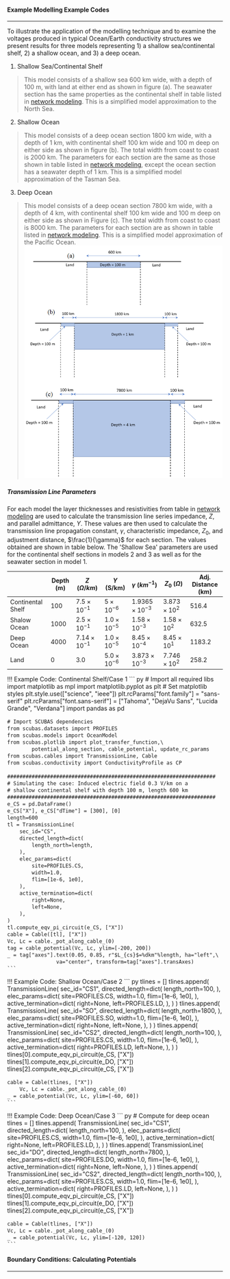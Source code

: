 <!-- 
Author(s): Shibaji Chakraborty, Xueling Shi

Disclaimer:
SCUBAS is under the MIT license found in the root directory LICENSE.md 
Everyone is permitted to copy and distribute verbatim copies of this license 
document.

This version of the MIT Public License incorporates the terms
and conditions of MIT General Public License.
-->
#### Example Modelling Example Codes
---
To illustrate the application of the modelling technique and to examine the voltages produced in typical Ocean/Earth conductivity structures we present results for three models representing 1) a shallow sea/continental shelf, 2) a shallow ocean, and 3) a deep ocean.

1. Shallow Sea/Continental Shelf
> This model consists of a shallow sea 600 km wide, with a depth of 100 m, with land at either end  as shown in figure (a). The seawater section has the same properties as the continental shelf in table listed in [network modeling](netmodel.md). This is a simplified model approximation to the North Sea.

2. Shallow Ocean
> This model consists of a deep ocean section 1800 km wide, with a depth of 1 km, with continental shelf 100 km wide and 100 m deep on either side as shown in figure (b). The total width from coast to coast is 2000 km. The parameters for each section are the same as those shown in table listed in [network modeling](netmodel.md), except the ocean section has a seawater depth of 1 km. This is a simplified model approximation of the Tasman Sea.

3. Deep Ocean
> This model consists of a deep ocean section 7800 km wide, with a depth of 4 km, with continental shelf 100 km wide and 100 m deep on either side as shown in Figure (c). The total width from coast to coast is 8000 km. The parameters for each section are as shown in table listed in [network modeling](netmodel.md). This is a simplified model approximation of the Pacific Ocean.![Alt text](../figures/Case-Studies.png)

##### Transmission Line Parameters 
For each model the layer thicknesses and resistivities from table in [network modeling](netmodel.md) are used to calculate the transmission line series impedance, $Z$, and parallel admittance, $Y$. These values are then used to calculate the transmission line propagation constant, $\gamma$, characteristic impedance, $Z_0$, and adjustment distance, $\frac{1}{\gamma}$ for each section. The values obtained are shown in table below. The 'Shallow Sea' parameters are used for the continental shelf sections in models 2 and 3 as well as for the seawater section in model 1.

|                    | Depth (m) | $Z$ ($\Omega/km$) | $Y$ (S/km) | $\gamma$ ($km^{-1}$) | $Z_0$ ($\Omega$) | Adj. Distance (km) |
| ------------------ | --------- | ----------------- | ---------- | -------------------- | ---------------- | ------------------ |
| Continental Shelf  | 100       | $7.5\times 10^{-1}$ | $5\times 10^{-6}$ | $1.9365\times 10^{-3}$ | $3.873\times 10^{2}$ | 516.4 |
| Shalow Ocean  | 1000       | $2.5\times 10^{-1}$ | $1.0\times 10^{-5}$ | $1.58\times 10^{-3}$ | $1.58\times 10^{2}$ | 632.5 |
| Deep Ocean  | 4000       | $7.14\times 10^{-1}$ | $1.0\times 10^{-5}$ | $8.45\times 10^{-4}$ | $8.45\times 10^{1}$ | 1183.2 |
| Land  | 0       | 3.0 | $5.0\times 10^{-6}$ | $3.873\times 10^{-3}$ | $7.746\times 10^{2}$ | 258.2 |


!!! Example Code: Continental Shelf/Case 1
    ``` py
    # Import all required libs
    import matplotlib as mpl
    import matplotlib.pyplot as plt
    # Set matplotlib styles
    plt.style.use(["science", "ieee"])
    plt.rcParams["font.family"] = "sans-serif"
    plt.rcParams["font.sans-serif"] = ["Tahoma", "DejaVu Sans",
                                       "Lucida Grande", "Verdana"]
    import pandas as pd

    # Import SCUBAS dependencies
    from scubas.datasets import PROFILES
    from scubas.models import OceanModel
    from scubas.plotlib import plot_transfer_function,\
            potential_along_section, cable_potential, update_rc_params
    from scubas.cables import TransmissionLine, Cable
    from scubas.conductivity import ConductivityProfile as CP
    
    ####################################################################
    # Simulating the case: Induced electric field 0.3 V/km on a 
    # shallow continental shelf with depth 100 m, length 600 km
    ####################################################################
    e_CS = pd.DataFrame()
    e_CS["X"], e_CS["dTime"] = [300], [0]
    length=600
    tl = TransmissionLine(
        sec_id="CS",
        directed_length=dict(
            length_north=length,
        ),
        elec_params=dict(
            site=PROFILES.CS,
            width=1.0,
            flim=[1e-6, 1e0],
        ),
        active_termination=dict(
            right=None,
            left=None,
        ),
    )
    tl.compute_eqv_pi_circuit(e_CS, ["X"])
    cable = Cable([tl], ["X"])
    Vc, Lc = cable._pot_along_cable_(0)
    tag = cable_potential(Vc, Lc, ylim=[-200, 200])
    _ = tag["axes"].text(0.05, 0.85, r"$L_{cs}$=%dkm"%length, ha="left",\
                    va="center", transform=tag["axes"].transAxes)
    ```
    
!!! Example Code: Shallow Ocean/Case 2
    ``` py
    tlines = []
    tlines.append(
        TransmissionLine(
            sec_id="CS1",
            directed_length=dict(
                length_north=100,
            ),
            elec_params=dict(
                site=PROFILES.CS,
                width=1.0,
                flim=[1e-6, 1e0],
            ),
            active_termination=dict(
                right=None,
                left=PROFILES.LD,
            ),
        )
    )
    tlines.append(
        TransmissionLine(
            sec_id="SO",
            directed_length=dict(
                length_north=1800,
            ),
            elec_params=dict(
                site=PROFILES.SO,
                width=1.0,
                flim=[1e-6, 1e0],
            ),
            active_termination=dict(
                right=None,
                left=None,
            ),
        )
    )
    tlines.append(
        TransmissionLine(
            sec_id="CS2",
            directed_length=dict(
                length_north=100,
            ),
            elec_params=dict(
                site=PROFILES.CS,
                width=1.0,
                flim=[1e-6, 1e0],
            ),
            active_termination=dict(
                right=PROFILES.LD,
                left=None,
            ),
        )
    )
    tlines[0].compute_eqv_pi_circuit(e_CS, ["X"])
    tlines[1].compute_eqv_pi_circuit(e_DO, ["X"])
    tlines[2].compute_eqv_pi_circuit(e_CS, ["X"])

    cable = Cable(tlines, ["X"])
        Vc, Lc = cable._pot_along_cable_(0)
    _ = cable_potential(Vc, Lc, ylim=[-60, 60])
    ```
    
!!! Example Code: Deep Ocean/Case 3
    ``` py
    # Compute for deep ocean
    tlines = []
    tlines.append(
        TransmissionLine(
            sec_id="CS1",
            directed_length=dict(
                length_north=100,
            ),
            elec_params=dict(
                site=PROFILES.CS,
                width=1.0,
                flim=[1e-6, 1e0],
            ),
            active_termination=dict(
                right=None,
                left=PROFILES.LD,
            ),
        )
    )
    tlines.append(
        TransmissionLine(
            sec_id="DO",
            directed_length=dict(
                length_north=7800,
            ),
            elec_params=dict(
                site=PROFILES.DO,
                width=1.0,
                flim=[1e-6, 1e0],
            ),
            active_termination=dict(
                right=None,
                left=None,
            ),
        )
    )
    tlines.append(
        TransmissionLine(
            sec_id="CS2",
            directed_length=dict(
                length_north=100,
            ),
            elec_params=dict(
                site=PROFILES.CS,
                width=1.0,
                flim=[1e-6, 1e0],
            ),
            active_termination=dict(
                right=PROFILES.LD,
                left=None,
            ),
        )
    )
    tlines[0].compute_eqv_pi_circuit(e_CS, ["X"])
    tlines[1].compute_eqv_pi_circuit(e_DO, ["X"])
    tlines[2].compute_eqv_pi_circuit(e_CS, ["X"])

    cable = Cable(tlines, ["X"])
    Vc, Lc = cable._pot_along_cable_(0)
    _ = cable_potential(Vc, Lc, ylim=[-120, 120])
    ```
   
#### Boundary Conditions: Calculating Potentials
---
